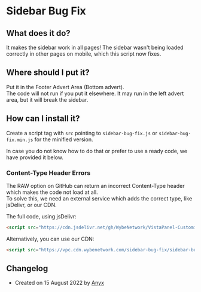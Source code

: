 # Sidebar Bug Fix  

## What does it do?  
It makes the sidebar work in all pages!
The sidebar wasn't being loaded correctly in other pages on mobile, which this script now fixes.

## Where should I put it?  
Put it in the Footer Advert Area (Bottom advert).  
The code will not run if you put it elsewhere. It may run in the left advert area, but it will break the sidebar.

## How can I install it?   
Create a script tag with `src` pointing to `sidebar-bug-fix.js` or `sidebar-bug-fix.min.js` for the minified version.  

In case you do not know how to do that or prefer to use a ready code, we have provided it below.

###  Content-Type Header Errors
The RAW option on GitHub can return an incorrect Content-Type header which makes the code not load at all.  
To solve this, we need an external service which adds the correct type, like jsDelivr, or our CDN.

The full code, using jsDelivr:
```html
<script src="https://cdn.jsdelivr.net/gh/WybeNetwork/VistaPanel-Customizations@2.2.0/sidebar-bug-fix/sidebar-bug-fix.js" type="text/javascript"></script>
```
Alternatively, you can use our CDN:
```html
<script src="https://vpc.cdn.wybenetwork.com/sidebar-bug-fix/sidebar-bug-fix.js" type="text/javascript"></script>
```
## Changelog
* Created on 15 August 2022 by [Anyx](https://github.com/4yx)